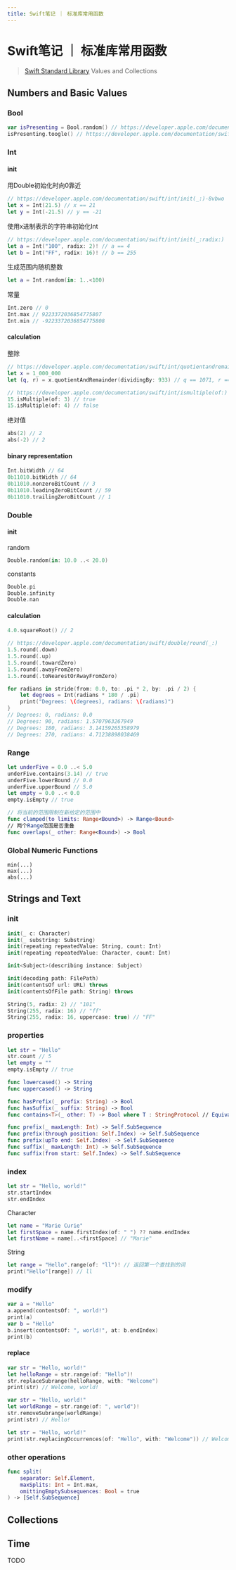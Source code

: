 ```yaml
---
title: Swift笔记 ｜ 标准库常用函数
---
```


# Swift笔记 ｜ 标准库常用函数

> [Swift Standard Library](https://developer.apple.com/documentation/swift/swift-standard-library) Values and Collections

## Numbers and Basic Values

### Bool

```swift
var isPresenting = Bool.random() // https://developer.apple.com/documentation/swift/bool/random()
isPresenting.toogle() // https://developer.apple.com/documentation/swift/bool/toggle()
```

### Int

#### init

用Double初始化时向0靠近

```swift
// https://developer.apple.com/documentation/swift/int/init(_:)-8vbwo
let x = Int(21.5) // x == 21
let y = Int(-21.5) // y == -21
```

使用x进制表示的字符串初始化Int

```swift
// https://developer.apple.com/documentation/swift/int/init(_:radix:)
let a = Int("100", radix: 2)! // a == 4
let b = Int("FF", radix: 16)! // b == 255
```

生成范围内随机整数

```swift
let a = Int.random(in: 1..<100)
```

常量

```swift
Int.zero // 0
Int.max // 9223372036854775807
Int.min // -9223372036854775808
```

#### calculation

整除

```swift
// https://developer.apple.com/documentation/swift/int/quotientandremainder(dividingby:)
let x = 1_000_000
let (q, r) = x.quotientAndRemainder(dividingBy: 933) // q == 1071, r == 757
```

```swift
// https://developer.apple.com/documentation/swift/int/ismultiple(of:)
15.isMultiple(of: 3) // true
15.isMultiple(of: 4) // false
```

绝对值

```swift
abs(2) // 2
abs(-2) // 2
```

#### binary representation

```swift
Int.bitWidth // 64
0b11010.bitWidth // 64
0b11010.nonzeroBitCount // 3
0b11010.leadingZeroBitCount // 59
0b11010.trailingZeroBitCount // 1
```

### Double

#### init

random

```swift
Double.random(in: 10.0 ..< 20.0)
```

constants

```swift
Double.pi
Double.infinity
Double.nan
```

#### calculation

```swift
4.0.squareRoot() // 2
```

```swift
// https://developer.apple.com/documentation/swift/double/round(_:)
1.5.round(.down)
1.5.round(.up)
1.5.round(.towardZero)
1.5.round(.awayFromZero)
1.5.round(.toNearestOrAwayFromZero)
```

```swift
for radians in stride(from: 0.0, to: .pi * 2, by: .pi / 2) {
    let degrees = Int(radians * 180 / .pi)
    print("Degrees: \(degrees), radians: \(radians)")
}
// Degrees: 0, radians: 0.0
// Degrees: 90, radians: 1.5707963267949
// Degrees: 180, radians: 3.14159265358979
// Degrees: 270, radians: 4.71238898038469
```

### Range

```swift
let underFive = 0.0 ..< 5.0 
underFive.contains(3.14) // true
underFive.lowerBound // 0.0
underFive.upperBound // 5.0
let empty = 0.0 ..< 0.0
empty.isEmpty // true
```

```swift
// 将当前的范围限制在新给定的范围中
func clamped(to limits: Range<Bound>) -> Range<Bound>
// 两个Range范围是否重叠
func overlaps(_ other: Range<Bound>) -> Bool
```

### Global Numeric Functions

```
min(...)
max(...)
abs(...)
```

## Strings and Text

### init

```swift
init(_ c: Character)
init(_ substring: Substring)
init(repeating repeatedValue: String, count: Int)
init(repeating repeatedValue: Character, count: Int)
```

```swift
init<Subject>(describing instance: Subject)
```

```swift
init(decoding path: FilePath)
init(contentsOf url: URL) throws
init(contentsOfFile path: String) throws
```

```swift
String(5, radix: 2) // "101"
String(255, radix: 16) // "ff"
String(255, radix: 16, uppercase: true) // "FF"
```

### properties

```swift
let str = "Hello"
str.count // 5
let empty = ""
empty.isEmpty // true
```

```swift
func lowercased() -> String
func uppercased() -> String
```

```swift
func hasPrefix(_ prefix: String) -> Bool
func hasSuffix(_ suffix: String) -> Bool
func contains<T>(_ other: T) -> Bool where T : StringProtocol // Equivalent to self.range(of: other) != nil
```

```swift
func prefix(_ maxLength: Int) -> Self.SubSequence
func prefix(through position: Self.Index) -> Self.SubSequence
func prefix(upTo end: Self.Index) -> Self.SubSequence
func suffix(_ maxLength: Int) -> Self.SubSequence
func suffix(from start: Self.Index) -> Self.SubSequence
```

### index

```swift
let str = "Hello, world!"
str.startIndex
str.endIndex
```

Character

```swift
let name = "Marie Curie"
let firstSpace = name.firstIndex(of: " ") ?? name.endIndex
let firstName = name[..<firstSpace] // "Marie"
```

String

```swift
let range = "Hello".range(of: "ll")! // 返回第一个查找到的词
print("Hello"[range]) // ll 
```

### modify

```swift
var a = "Hello"
a.append(contentsOf: ", world!")
print(a)
var b = "Hello"
b.insert(contentsOf: ", world!", at: b.endIndex)
print(b)
```

#### replace

```swift
var str = "Hello, world!"
let helloRange = str.range(of: "Hello")!
str.replaceSubrange(helloRange, with: "Welcome")
print(str) // Welcome, world!
```

```swift
var str = "Hello, world!"
let worldRange = str.range(of: ", world")!
str.removeSubrange(worldRange)
print(str) // Hello!
```

```swift
let str = "Hello, world!"
print(str.replacingOccurrences(of: "Hello", with: "Welcome")) // Welcome, world!
```

### other operations

```swift
func split(
    separator: Self.Element,
    maxSplits: Int = Int.max,
    omittingEmptySubsequences: Bool = true
) -> [Self.SubSequence]
```

## Collections



## Time

TODO
